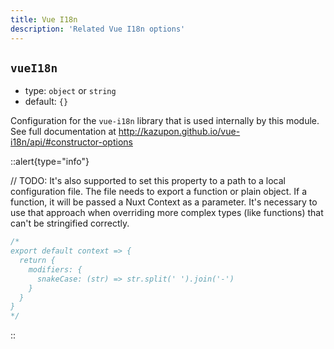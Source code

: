 ```yaml
---
title: Vue I18n
description: 'Related Vue I18n options'
---
```


## `vueI18n`

- type: `object` or `string`
- default: `{}`

Configuration for the `vue-i18n` library that is used internally by this module. See full documentation at http://kazupon.github.io/vue-i18n/api/#constructor-options

::alert{type="info"}

// TODO:
It's also supported to set this property to a path to a local configuration file. The file needs to export a function or plain object. If a function, it will be passed a Nuxt Context as a parameter. It's necessary to use that approach when overriding more complex types (like functions) that can't be stringified correctly.

```js {}[~/plugins/vue-i18n.js]
/*
export default context => {
  return {
    modifiers: {
      snakeCase: (str) => str.split(' ').join('-')
    }
  }
}
*/
```

::
